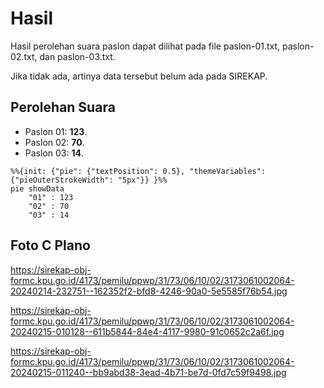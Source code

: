 # Hasil

Hasil perolehan suara paslon dapat dilihat pada file paslon-01.txt, paslon-02.txt, dan paslon-03.txt.

Jika tidak ada, artinya data tersebut belum ada pada SIREKAP.

## Perolehan Suara

 * Paslon 01: **123**.
 * Paslon 02: **70**.
 * Paslon 03: **14**.

```mermaid
%%{init: {"pie": {"textPosition": 0.5}, "themeVariables": {"pieOuterStrokeWidth": "5px"}} }%%
pie showData
    "01" : 123
    "02" : 70
    "03" : 14
```
## Foto C Plano

https://sirekap-obj-formc.kpu.go.id/4173/pemilu/ppwp/31/73/06/10/02/3173061002064-20240214-232751--162352f2-bfd8-4246-90a0-5e5585f76b54.jpg

https://sirekap-obj-formc.kpu.go.id/4173/pemilu/ppwp/31/73/06/10/02/3173061002064-20240215-010128--611b5844-84e4-4117-9980-91c0652c2a6f.jpg

https://sirekap-obj-formc.kpu.go.id/4173/pemilu/ppwp/31/73/06/10/02/3173061002064-20240215-011240--bb9abd38-3ead-4b71-be7d-0fd7c59f9498.jpg

